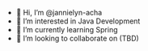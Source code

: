 - 👋 Hi, I’m @jannielyn-acha
- 👀 I’m interested in Java Development
- 🌱 I’m currently learning Spring
- 💞️ I’m looking to collaborate on (TBD)


<!---
jannielyn-acha/jannielyn-acha is a ✨ special ✨ repository because its `README.md` (this file) appears on your GitHub profile.
You can click the Preview link to take a look at your changes.
--->
